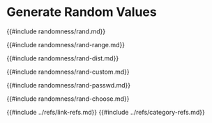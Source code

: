 # Generate Random Values

{{#include randomness/rand.md}}

{{#include randomness/rand-range.md}}

{{#include randomness/rand-dist.md}}

{{#include randomness/rand-custom.md}}

{{#include randomness/rand-passwd.md}}

{{#include randomness/rand-choose.md}}

{{#include ../refs/link-refs.md}}
{{#include ../refs/category-refs.md}}
